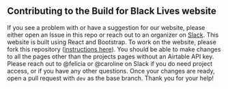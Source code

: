## Contributing to the Build for Black Lives website

If you see a problem with or have a suggestion for our website, please either open an Issue in this repo or reach out to an organizer on [Slack](https://join.slack.com/t/northeastern-hac3935/shared_invite/zt-fctqwcqe-7~n_GXliEYbQzUeqERHH6A). This website is built using React and Bootstrap. To work on the website, please fork this repository ([instructions here](https://akrabat.com/the-beginners-guide-to-contributing-to-a-github-project/)). You should be able to make changes to all the pages other than the projects pages without an Airtable API key. Please reach out to @felicia or @caroline on Slack if you do need project access, or if you have any other questions. Once your changes are ready, open a pull request with `dev` as the base branch. Thank you for your help!
